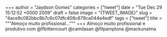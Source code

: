 
+++
author = "Jaydson Gomes"
categories = ["tweet"]
date = "Tue Dec 29 15:12:52 +0000 2009"
draft = false
image = "{TWEET_IMAGE}"
slug = "4ace9c082bbc8b7c6c07dfc408c679ca044e4edf"
tags = ["tweet"]
title = """Almoço muito profissional..."""
+++
Almoço muito profissional e produtivo com @lfbittencourt @camilasan @filpamplona  @mackunaima
